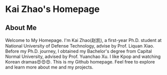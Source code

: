 <!DOCTYPE html>
<html lang="en">
<head>
    <meta charset="UTF-8">
    <meta name="viewport" content="width=device-width, initial-scale=1.0">
    <title>Markdown Example</title>
    <style>
        h1, h2, h3, h4, h5, h6 {
            border: none;
        }
    </style>
</head>
<body>
    <h1>Kai Zhao's Homepage</h1>
    <h2>About Me</h2>
    <p>Welcome to My Homepage. I'm Kai Zhao(赵凯), a first-year Ph.D. student at National University of Defense Technology, advise by Prof. Liquan Xiao. Before my Ph.D. journey, I obtained my Bachelor's degree from Capital Normal University, advised by Prof. Yuanchao Xu.
I like Kpop and watching Korean dramas😍😍😍. This is my Github homepage. Feel free to explore and learn more about me and my projects.</p>
</body>
</html>

